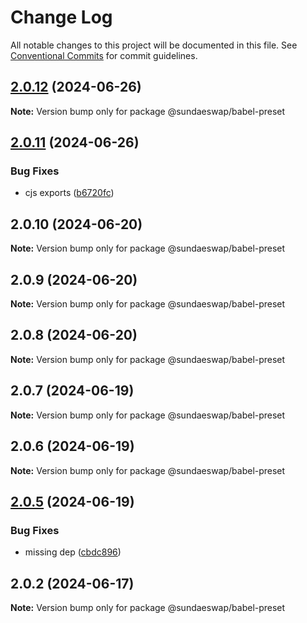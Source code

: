 # Change Log

All notable changes to this project will be documented in this file.
See [Conventional Commits](https://conventionalcommits.org) for commit guidelines.

## [2.0.12](https://github.com/sundaeswap-finance/frontend-configurations/compare/@sundaeswap/babel-preset@2.0.11...@sundaeswap/babel-preset@2.0.12) (2024-06-26)

**Note:** Version bump only for package @sundaeswap/babel-preset

## [2.0.11](https://github.com/sundaeswap-finance/frontend-configurations/compare/@sundaeswap/babel-preset@2.0.10...@sundaeswap/babel-preset@2.0.11) (2024-06-26)

### Bug Fixes

- cjs exports ([b6720fc](https://github.com/sundaeswap-finance/frontend-configurations/commit/b6720fc27363ecbb808d3311bbf06482df472916))

## 2.0.10 (2024-06-20)

**Note:** Version bump only for package @sundaeswap/babel-preset

## 2.0.9 (2024-06-20)

**Note:** Version bump only for package @sundaeswap/babel-preset

## 2.0.8 (2024-06-20)

**Note:** Version bump only for package @sundaeswap/babel-preset

## 2.0.7 (2024-06-19)

**Note:** Version bump only for package @sundaeswap/babel-preset

## 2.0.6 (2024-06-19)

**Note:** Version bump only for package @sundaeswap/babel-preset

## [2.0.5](https://github.com/sundaeswap-finance/frontend-configurations/compare/@sundaeswap/babel-preset@2.0.2...@sundaeswap/babel-preset@2.0.5) (2024-06-19)

### Bug Fixes

- missing dep ([cbdc896](https://github.com/sundaeswap-finance/frontend-configurations/commit/cbdc8966c43a4c4946d188c96174b37608e34e32))

## 2.0.2 (2024-06-17)

**Note:** Version bump only for package @sundaeswap/babel-preset
